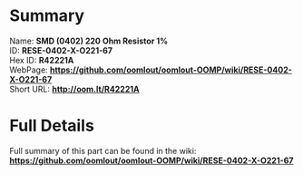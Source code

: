 
Summary
=================
  
Name: __SMD (0402) 220 Ohm Resistor 1%__    
ID: __RESE-0402-X-O221-67__   
Hex ID: __R42221A__   
WebPage: __https://github.com/oomlout/oomlout-OOMP/wiki/RESE-0402-X-O221-67__   
Short URL: __http://oom.lt/R42221A__   

Full Details
==========================
Full summary of this part can be found in the wiki:   
__https://github.com/oomlout/oomlout-OOMP/wiki/RESE-0402-X-O221-67__    

